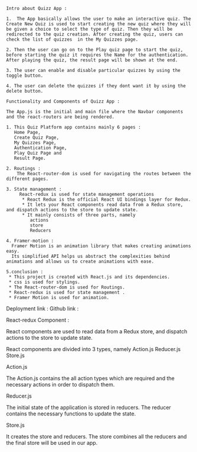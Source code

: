    Intro about Quizz App :

    1.  The App basically allows the user to make an interactive quiz. The Create New Quiz is used to start creating the new quiz where they will be given a choice to select the type of quiz. Then they will be redirected to the quiz creation. After creating the quiz, users can check the list of quizzes  in the My Quizzes page.

    2. Then the user can go on to the Play quiz page to start the quiz, before starting the quiz it requires the Name for the authentication. After playing the quiz, the result page will be shown at the end.

    3. The user can enable and disable particular quizzes by using the toggle button.

    4. The user can delete the quizzes if they dont want it by using the delete button.

    Functionality and Components of Quizz App :

    The App.js is the initial and main file where the Navbar components and the react-routers are being rendered.

    1. This Quiz Platform app contains mainly 6 pages :
       Home Page,
       Create Quiz Page,
       My Quizzes Page,
       Authentication Page,
       Play Quiz Page and
       Result Page.

    2. Routings :
        The React-router-dom is used for navigating the routes between the different pages.

    3. State management :
         React-redux is used for state management operations
          * React Redux is the official React UI bindings layer for Redux.
          * It lets your React components read data from a Redux store, and dispatch actions to the store to update state.
          * It mainly consists of three parts, namely
             actions
             store
             Reducers

    4. Framer-motion :
      Framer Motion is an animation library that makes creating animations easy.
      Its simplified API helps us abstract the complexities behind animations and allows us to create animations with ease.

    5.conclusion :
     * This project is created with React.js and its dependencies.
     * css is used for stylings.
     * The React-router-dom is used for Routings.
     * React-redux is used for state management .
     * Framer Motion is used for animation.

Deployment link : 
Github link : 

React-redux Component :

React components are used to read data from a Redux store, and dispatch actions to the store to update state.

React components are divided into 3 types, namely
Action.js
Reducer.js
Store.js

Action.js

The Action.js contains the all action types which are required and the necessary actions in order to dispatch them.

Reducer.js

The initial state of the application is stored in reducers.
The reducer contains the necessary functions to update the state.

Store.js

It creates the store and reducers.
The store combines all the reducers and the final store will be used in our app.
